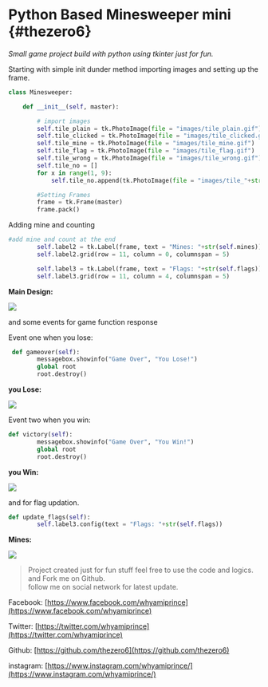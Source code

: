 # Python Based Minesweeper mini {#thezero6}

_Small game project build with python using tkinter just for fun._

Starting with simple init dunder method importing images and setting up the frame.

```py
class Minesweeper:

    def __init__(self, master):

        # import images
        self.tile_plain = tk.PhotoImage(file = "images/tile_plain.gif")
        self.tile_clicked = tk.PhotoImage(file = "images/tile_clicked.gif")
        self.tile_mine = tk.PhotoImage(file = "images/tile_mine.gif")
        self.tile_flag = tk.PhotoImage(file = "images/tile_flag.gif")
        self.tile_wrong = tk.PhotoImage(file = "images/tile_wrong.gif")
        self.tile_no = []
        for x in range(1, 9):
            self.tile_no.append(tk.PhotoImage(file = "images/tile_"+str(x)+".gif"))

        #Setting Frames
        frame = tk.Frame(master)
        frame.pack()
```

Adding mine and counting

```py
#add mine and count at the end
        self.label2 = tk.Label(frame, text = "Mines: "+str(self.mines))
        self.label2.grid(row = 11, column = 0, columnspan = 5)

        self.label3 = tk.Label(frame, text = "Flags: "+str(self.flags))
        self.label3.grid(row = 11, column = 4, columnspan = 5)
```

**Main Design:**

![](/assets/1.png)

and some events for game function response

Event one when you lose:

```py
 def gameover(self):
        messagebox.showinfo("Game Over", "You Lose!")
        global root
        root.destroy()
```

**you Lose:**

![](/assets/2.png)

Event two when you win:

```py
def victory(self):
        messagebox.showinfo("Game Over", "You Win!")
        global root
        root.destroy()
```

**you Win:**

![](/assets/3.png)

and for flag updation.

```py
def update_flags(self):
        self.label3.config(text = "Flags: "+str(self.flags))
```

**Mines:**

![](/assets/12.JPG)

> Project created just for fun stuff feel free to use the code and logics.  
> and Fork me on Github.  
> follow me on social network for latest update.

Facebook: [https://www.facebook.com/whyamiprince](https://www.facebook.com/whyamiprince)

Twitter:  [https://twitter.com/whyamiprince](https://twitter.com/whyamiprince)

Github: [https://github.com/thezero6](https://github.com/thezero6)

instagram: [https://www.instagram.com/whyamiprince/](https://www.instagram.com/whyamiprince/)

